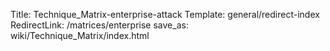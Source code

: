 Title: Technique_Matrix-enterprise-attack
Template: general/redirect-index
RedirectLink: /matrices/enterprise
save_as: wiki/Technique_Matrix/index.html